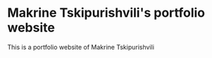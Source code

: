 # Makrine Tskipurishvili's portfolio website

This is a portfolio website of Makrine Tskipurishvili
